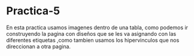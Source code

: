 # Practica-5
En esta practica usamos imagenes dentro de una tabla, como podemos ir construyendo la pagina con diseños que se les va asignando con las diferentes etiquetas ,como tambien usamos los hipervinculos que nos direccionan a otra pagina.
